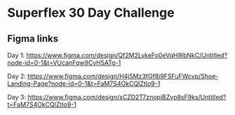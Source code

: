 # Superflex 30 Day Challenge

## Figma links
Day 1: https://www.figma.com/design/Qf2M2LvkeFo0eVqH9lbNkC/Untitled?node-id=0-1&t=VUcanFqw9CyH5ATg-1

Day 2: https://www.figma.com/design/H4j5Mz3fGf8i9FSFuFWcvp/Shoe-Landing-Page?node-id=0-1&t=FaM7S4OkCQlZtIo9-1

Day 3: https://www.figma.com/design/sCZD2T7znopjBZvp8sF9ks/Untitled?t=FaM7S4OkCQlZtIo9-1

